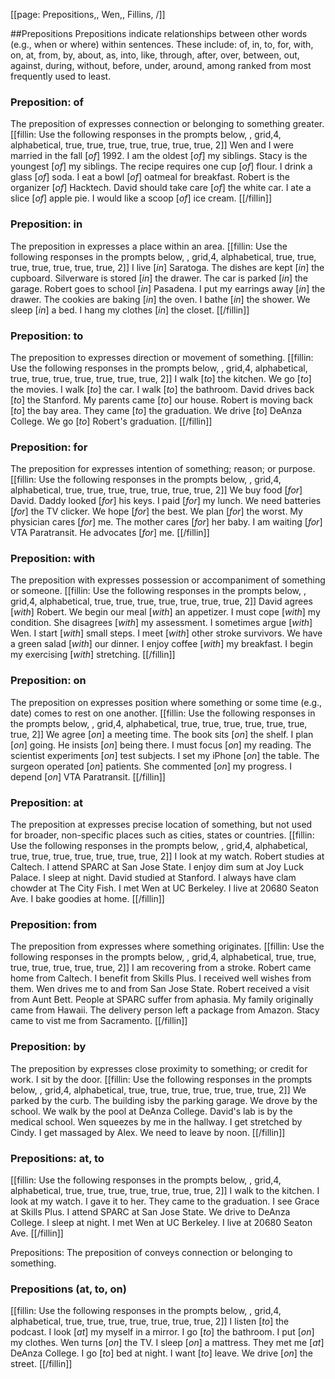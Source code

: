 [[page: Prepositions,, Wen,, Fillins, /]]

##Prepositions
Prepositions indicate relationships between other words (e.g., when or where) within sentences. These include: of, in, to, for, with, on, at, from, by, about, as, into, like, through, after, over, between, out, against, during, without, before, under, around, among ranked from most frequently used to least.

### Preposition: of
The preposition of expresses connection or belonging to something greater.
[[fillin: Use the following responses in the prompts below, , grid,4, alphabetical, true, true, true, true, true, true, true, 2]]
Wen and I were married in the fall [_of_] 1992.
I am the oldest [_of_] my siblings.
Stacy is the youngest [_of_] my siblings.
The recipe requires one cup [_of_] flour.
I drink a glass [_of_] soda.
I eat a bowl [_of_] oatmeal for breakfast.
Robert is the organizer [_of_] Hacktech.
David should take care [_of_] the white car.
I ate a slice [_of_] apple pie.
I would like a scoop [_of_] ice cream.
[[/fillin]]

### Preposition: in
The preposition in expresses a place within an area.
[[fillin: Use the following responses in the prompts below, , grid,4, alphabetical, true, true, true, true, true, true, true, 2]]
I live [_in_] Saratoga.
The dishes are kept [_in_] the cupboard.
Silverware is stored [_in_] the drawer.
The car is parked [_in_] the garage.
Robert goes to school [_in_] Pasadena.
I put my earrings away [_in_] the drawer.
The cookies are baking [_in_] the oven.
I bathe [_in_] the shower.
We sleep [_in_] a bed.
I hang my clothes [_in_] the closet.
[[/fillin]]

### Preposition: to
The preposition to expresses direction or movement of something.
[[fillin: Use the following responses in the prompts below, , grid,4, alphabetical, true, true, true, true, true, true, true, 2]]
I walk [_to_] the kitchen.
We go [_to_] the movies.
I walk [_to_] the car.
I walk [_to_] the bathroom.
David drives back [_to_] the Stanford.
My parents came [_to_] our house.
Robert is moving back [_to_] the bay area.
They came [_to_] the graduation.
We drive [_to_] DeAnza College.
We go [_to_] Robert's graduation.
[[/fillin]]

### Preposition: for
The preposition for expresses intention of something; reason; or purpose.
[[fillin: Use the following responses in the prompts below, , grid,4, alphabetical, true, true, true, true, true, true, true, 2]]
We buy food [_for_] David.
Daddy looked [_for_] his keys.
I paid  [_for_]  my lunch.
We need batteries [_for_] the TV clicker.
We hope [_for_] the best.
We plan [_for_] the worst.
My physician cares [_for_] me.
The mother cares [_for_] her baby.
I am waiting [_for_] VTA Paratransit.
He advocates [_for_] me.
[[/fillin]]

### Preposition: with
The preposition with expresses possession or accompaniment of something or someone.
[[fillin: Use the following responses in the prompts below, , grid,4, alphabetical, true, true, true, true, true, true, true, 2]]
David agrees [_with_] Robert.
We begin our meal [_with_] an appetizer.
I must cope [_with_] my condition.
She disagrees [_with_] my assessment.
I sometimes argue [_with_] Wen.
I start [_with_] small steps.
I meet [_with_] other stroke survivors.
We have a green salad [_with_] our dinner.
I enjoy coffee [_with_] my breakfast.
I begin my exercising [_with_] stretching.
[[/fillin]]

### Preposition: on
The preposition on expresses position where something or some time (e.g., date) comes to rest on one another.
[[fillin: Use the following responses in the prompts below, , grid,4, alphabetical, true, true, true, true, true, true, true, 2]]
We agree [_on_] a meeting time.
The book sits [_on_] the shelf.
I plan [_on_] going.
He insists [_on_] being there.
I must focus [_on_] my reading.
The scientist experiments [_on_] test subjects.
I set my iPhone [_on_] the table.
The surgeon operated [_on_] patients.
She commented [_on_] my progress.
I depend [_on_] VTA Paratransit.
[[/fillin]]

### Preposition: at
The preposition at expresses precise location of something, but not used for broader, non-specific places such as cities, states or countries.
[[fillin: Use the following responses in the prompts below, , grid,4, alphabetical, true, true, true, true, true, true, true, 2]]
I look at my watch.
Robert studies at Caltech.
I attend SPARC at San Jose State.
I enjoy dim sum at Joy Luck Palace.
I sleep at night.
David studied at Stanford.
I always have clam chowder at The City Fish.
I met Wen at UC Berkeley.
I live at 20680 Seaton Ave.
I bake goodies at home.
[[/fillin]]

### Preposition: from
The preposition from expresses where something originates.
[[fillin: Use the following responses in the prompts below, , grid,4, alphabetical, true, true, true, true, true, true, true, 2]]
I am recovering from a stroke.
Robert came home from Caltech.
I benefit from Skills Plus.
I received well wishes from them.
Wen drives me to and from San Jose State.
Robert received a visit from Aunt Bett.
People at SPARC suffer from aphasia.
My family originally came from Hawaii.
The delivery person left a package from Amazon.
Stacy came to vist me from Sacramento.
[[/fillin]]

### Preposition: by
The preposition by expresses close proximity to something; or credit for work.
I sit by the door.
[[fillin: Use the following responses in the prompts below, , grid,4, alphabetical, true, true, true, true, true, true, true, 2]]
We parked by the curb.
The building isby the parking garage.
We drove by the school.
We walk by the pool at DeAnza College.
David's lab is by the medical school.
Wen squeezes by me in the hallway.
I get stretched by Cindy.
I get massaged by Alex.
We need to leave by noon.
[[/fillin]]

### Prepositions: at, to
[[fillin: Use the following responses in the prompts below, , grid,4, alphabetical, true, true, true, true, true, true, true, 2]]
I walk to the kitchen.
I look at my watch.
I gave it to her.
They came to the graduation.
I see Grace at Skills Plus.
I attend SPARC at San Jose State.
We drive to DeAnza College.
I sleep at night.
I met Wen at UC Berkeley.
I live at 20680 Seaton Ave.
[[/fillin]]

Prepositions:
The preposition of conveys connection or belonging to something.
### Prepositions (at, to, on)
[[fillin: Use the following responses in the prompts below, , grid,4, alphabetical, true, true, true, true, true, true, true, 2]]
I listen [_to_] the podcast.
I look [_at_] my myself in a mirror.
I go [_to_] the bathroom.
I put [_on_] my clothes.
Wen turns [_on_] the TV.
I sleep [_on_] a mattress.
They met me [_at_] DeAnza College.
I go [_to_] bed at night.
I want [_to_] leave.
We drive [_on_] the street.
[[/fillin]]
